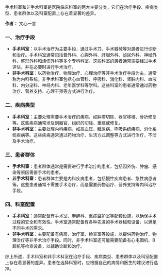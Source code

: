 手术科室和非手术科室是医院临床科室的两大主要分类，它们在治疗手段、疾病类型、患者群体以及科室配置上存在着显著的差异。

**作者：** 文心一言

### 一、治疗手段

* **手术科室**：以手术治疗为主要手段，通过手术刀、手术器械等对患者进行诊断和治疗。手术科室通常包括普外科、心胸外科、肝胆外科、泌尿外科、神经外科、整形外科和烧伤外科等多个专科科室。这些科室的患者通常需要经过手术评估，并在必要时进行手术治疗。
* **非手术科室**：以药物治疗、物理治疗、心理治疗等非手术治疗手段为主，通常称为内科系统。非手术科室包括心血管科、呼吸科、消化科、肾脏内科、血液科、内分泌科、神经内科、老年医学科等学科。这些科室的患者通常通过药物治疗、营养支持、心理干预等方式进行治疗。

### 二、疾病类型

* **手术科室**：主要处理需要手术治疗的疾病，如肿瘤切除、器官移植、骨折修复等。这些疾病通常涉及到器官、组织的切除、重建或修复。
* **非手术科室**：主要处理内科疾病，如高血压、糖尿病、呼吸系统疾病、消化系统疾病等。这些疾病通常通过药物治疗、生活方式调整等方式进行治疗，不涉及手术治疗。

### 三、患者群体

* **手术科室**：患者群体通常是需要进行手术治疗的患者，包括因外伤、肿瘤、感染等原因需要手术的患者。
* **非手术科室**：患者群体主要是内科疾病患者，包括慢性疾病患者、急性病患者等。这些患者通常不需要手术治疗，而是需要药物治疗、营养支持等内科治疗手段。

### 四、科室配置

* **手术科室**：通常配备有手术室、麻醉科、重症监护室等配套设施，以确保手术过程的安全和有效性。手术室通常配备有各种先进的手术器械和设备，以满足不同手术的需求。
* **非手术科室**：主要配备有病房、治疗室、检查室等设施，以提供药物治疗、物理治疗等非手术治疗手段。同时，非手术科室还可能需要配备有心电图机、B超机等检查设备，以辅助诊断和治疗。

综上所述，手术科室和非手术科室在治疗手段、疾病类型、患者群体以及科室配置上存在着显著的差异。患者在选择科室时，应根据自己的病情和医生的建议进行选择。